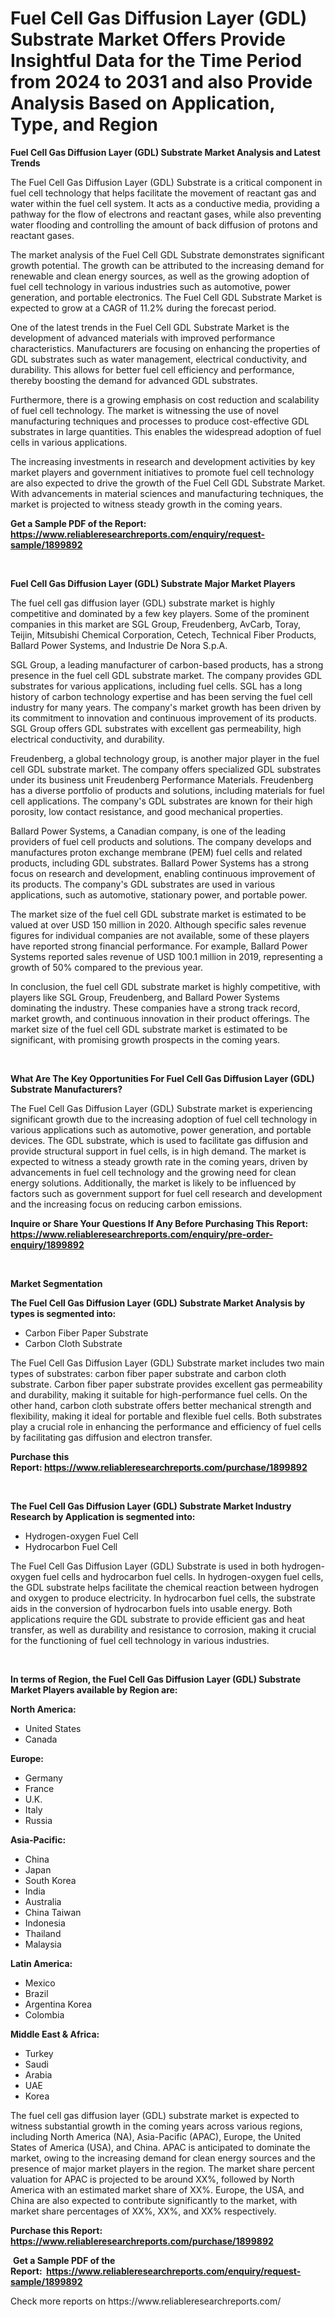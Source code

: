 <p><h1>Fuel Cell Gas Diffusion Layer (GDL) Substrate Market Offers Provide Insightful Data for the Time Period from 2024 to 2031 and also Provide Analysis Based on Application, Type, and Region</h1></p><p><strong>Fuel Cell Gas Diffusion Layer (GDL) Substrate Market Analysis and Latest Trends</strong></p>
<p><p>The Fuel Cell Gas Diffusion Layer (GDL) Substrate is a critical component in fuel cell technology that helps facilitate the movement of reactant gas and water within the fuel cell system. It acts as a conductive media, providing a pathway for the flow of electrons and reactant gases, while also preventing water flooding and controlling the amount of back diffusion of protons and reactant gases.</p><p>The market analysis of the Fuel Cell GDL Substrate demonstrates significant growth potential. The growth can be attributed to the increasing demand for renewable and clean energy sources, as well as the growing adoption of fuel cell technology in various industries such as automotive, power generation, and portable electronics. The Fuel Cell GDL Substrate Market is expected to grow at a CAGR of 11.2% during the forecast period.</p><p>One of the latest trends in the Fuel Cell GDL Substrate Market is the development of advanced materials with improved performance characteristics. Manufacturers are focusing on enhancing the properties of GDL substrates such as water management, electrical conductivity, and durability. This allows for better fuel cell efficiency and performance, thereby boosting the demand for advanced GDL substrates.</p><p>Furthermore, there is a growing emphasis on cost reduction and scalability of fuel cell technology. The market is witnessing the use of novel manufacturing techniques and processes to produce cost-effective GDL substrates in large quantities. This enables the widespread adoption of fuel cells in various applications.</p><p>The increasing investments in research and development activities by key market players and government initiatives to promote fuel cell technology are also expected to drive the growth of the Fuel Cell GDL Substrate Market. With advancements in material sciences and manufacturing techniques, the market is projected to witness steady growth in the coming years.</p></p>
<p><strong>Get a Sample PDF of the Report:&nbsp; <a href="https://www.reliableresearchreports.com/enquiry/request-sample/1899892">https://www.reliableresearchreports.com/enquiry/request-sample/1899892</a></strong></p>
<p>&nbsp;</p>
<p><strong>Fuel Cell Gas Diffusion Layer (GDL) Substrate Major Market Players</strong></p>
<p><p>The fuel cell gas diffusion layer (GDL) substrate market is highly competitive and dominated by a few key players. Some of the prominent companies in this market are SGL Group, Freudenberg, AvCarb, Toray, Teijin, Mitsubishi Chemical Corporation, Cetech, Technical Fiber Products, Ballard Power Systems, and Industrie De Nora S.p.A.</p><p>SGL Group, a leading manufacturer of carbon-based products, has a strong presence in the fuel cell GDL substrate market. The company provides GDL substrates for various applications, including fuel cells. SGL has a long history of carbon technology expertise and has been serving the fuel cell industry for many years. The company's market growth has been driven by its commitment to innovation and continuous improvement of its products. SGL Group offers GDL substrates with excellent gas permeability, high electrical conductivity, and durability.</p><p>Freudenberg, a global technology group, is another major player in the fuel cell GDL substrate market. The company offers specialized GDL substrates under its business unit Freudenberg Performance Materials. Freudenberg has a diverse portfolio of products and solutions, including materials for fuel cell applications. The company's GDL substrates are known for their high porosity, low contact resistance, and good mechanical properties.</p><p>Ballard Power Systems, a Canadian company, is one of the leading providers of fuel cell products and solutions. The company develops and manufactures proton exchange membrane (PEM) fuel cells and related products, including GDL substrates. Ballard Power Systems has a strong focus on research and development, enabling continuous improvement of its products. The company's GDL substrates are used in various applications, such as automotive, stationary power, and portable power.</p><p>The market size of the fuel cell GDL substrate market is estimated to be valued at over USD 150 million in 2020. Although specific sales revenue figures for individual companies are not available, some of these players have reported strong financial performance. For example, Ballard Power Systems reported sales revenue of USD 100.1 million in 2019, representing a growth of 50% compared to the previous year.</p><p>In conclusion, the fuel cell GDL substrate market is highly competitive, with players like SGL Group, Freudenberg, and Ballard Power Systems dominating the industry. These companies have a strong track record, market growth, and continuous innovation in their product offerings. The market size of the fuel cell GDL substrate market is estimated to be significant, with promising growth prospects in the coming years.</p></p>
<p>&nbsp;</p>
<p><strong>What Are The Key Opportunities For Fuel Cell Gas Diffusion Layer (GDL) Substrate Manufacturers?</strong></p>
<p><p>The Fuel Cell Gas Diffusion Layer (GDL) Substrate market is experiencing significant growth due to the increasing adoption of fuel cell technology in various applications such as automotive, power generation, and portable devices. The GDL substrate, which is used to facilitate gas diffusion and provide structural support in fuel cells, is in high demand. The market is expected to witness a steady growth rate in the coming years, driven by advancements in fuel cell technology and the growing need for clean energy solutions. Additionally, the market is likely to be influenced by factors such as government support for fuel cell research and development and the increasing focus on reducing carbon emissions.</p></p>
<p><strong>Inquire or Share Your Questions If Any Before Purchasing This Report: <a href="https://www.reliableresearchreports.com/enquiry/pre-order-enquiry/1899892">https://www.reliableresearchreports.com/enquiry/pre-order-enquiry/1899892</a></strong></p>
<p>&nbsp;</p>
<p><strong>Market Segmentation</strong></p>
<p><strong>The Fuel Cell Gas Diffusion Layer (GDL) Substrate Market Analysis by types is segmented into:</strong></p>
<p><ul><li>Carbon Fiber Paper Substrate</li><li>Carbon Cloth Substrate</li></ul></p>
<p><p>The Fuel Cell Gas Diffusion Layer (GDL) Substrate market includes two main types of substrates: carbon fiber paper substrate and carbon cloth substrate. Carbon fiber paper substrate provides excellent gas permeability and durability, making it suitable for high-performance fuel cells. On the other hand, carbon cloth substrate offers better mechanical strength and flexibility, making it ideal for portable and flexible fuel cells. Both substrates play a crucial role in enhancing the performance and efficiency of fuel cells by facilitating gas diffusion and electron transfer.</p></p>
<p><strong>Purchase this Report:&nbsp;<a href="https://www.reliableresearchreports.com/purchase/1899892">https://www.reliableresearchreports.com/purchase/1899892</a></strong></p>
<p>&nbsp;</p>
<p><strong>The Fuel Cell Gas Diffusion Layer (GDL) Substrate Market Industry Research by Application is segmented into:</strong></p>
<p><ul><li>Hydrogen-oxygen Fuel Cell</li><li>Hydrocarbon Fuel Cell</li></ul></p>
<p><p>The Fuel Cell Gas Diffusion Layer (GDL) Substrate is used in both hydrogen-oxygen fuel cells and hydrocarbon fuel cells. In hydrogen-oxygen fuel cells, the GDL substrate helps facilitate the chemical reaction between hydrogen and oxygen to produce electricity. In hydrocarbon fuel cells, the substrate aids in the conversion of hydrocarbon fuels into usable energy. Both applications require the GDL substrate to provide efficient gas and heat transfer, as well as durability and resistance to corrosion, making it crucial for the functioning of fuel cell technology in various industries.</p></p>
<p>&nbsp;</p>
<p><strong>In terms of Region, the Fuel Cell Gas Diffusion Layer (GDL) Substrate Market Players available by Region are:</strong></p>
<p>
    <p> <strong> North America: </strong>
        <ul>
            <li>United States</li>
            <li>Canada</li>
        </ul>
        </p> 
    <p> <strong> Europe: </strong>
        <ul>
            <li>Germany</li>
            <li>France</li>
            <li>U.K.</li>
            <li>Italy</li>
            <li>Russia</li>
        </ul>
        </p> 
    <p> <strong> Asia-Pacific: </strong>
        <ul>
            <li>China</li>
            <li>Japan</li>
            <li>South Korea</li>
            <li>India</li>
            <li>Australia</li>
            <li>China Taiwan</li>
            <li>Indonesia</li>
            <li>Thailand</li>
            <li>Malaysia</li>
        </ul>
        </p> 
    <p> <strong> Latin America: </strong>
        <ul>
            <li>Mexico</li>
            <li>Brazil</li>
            <li>Argentina Korea</li>
            <li>Colombia</li>
        </ul>
        </p> 
    <p> <strong> Middle East & Africa: </strong>
        <ul>
            <li>Turkey</li>
            <li>Saudi</li>
            <li>Arabia</li>
            <li>UAE</li>
            <li>Korea</li>
        </ul>
    </p>
    </p>
<p><p>The fuel cell gas diffusion layer (GDL) substrate market is expected to witness substantial growth in the coming years across various regions, including North America (NA), Asia-Pacific (APAC), Europe, the United States of America (USA), and China. APAC is anticipated to dominate the market, owing to the increasing demand for clean energy sources and the presence of major market players in the region. The market share percent valuation for APAC is projected to be around XX%, followed by North America with an estimated market share of XX%. Europe, the USA, and China are also expected to contribute significantly to the market, with market share percentages of XX%, XX%, and XX% respectively.</p></p>
<p><strong>Purchase this Report: <a href="https://www.reliableresearchreports.com/purchase/1899892">https://www.reliableresearchreports.com/purchase/1899892</a></strong></p>
<p>&nbsp;<strong>Get a Sample PDF of the Report:&nbsp;&nbsp;<a href="https://www.reliableresearchreports.com/enquiry/request-sample/1899892">https://www.reliableresearchreports.com/enquiry/request-sample/1899892</a></strong></p>
<p><strong></strong></p>
<p>Check more reports on https://www.reliableresearchreports.com/</p>